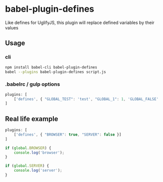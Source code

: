 # babel-plugin-defines

Like defines for UglifyJS, this plugin will replace defined variables by their values

## Usage

### cli

```sh
npm install babel-cli babel-plugin-defines
babel --plugins babel-plugin-defines script.js
```

### .babelrc / gulp options

```js
plugins: [
	['defines', { "GLOBAL_TEST": 'test', "GLOBAL_1": 1, 'GLOBAL_FALSE': false }]
]
```

## Real life example

```js
plugins: [
	['defines', { "BROWSER": true, "SERVER": false }]
]
```

```js
if (global.BROWSER) {
    console.log('browser');
}

if (global.SERVER) {
    console.log('server');
}
```
